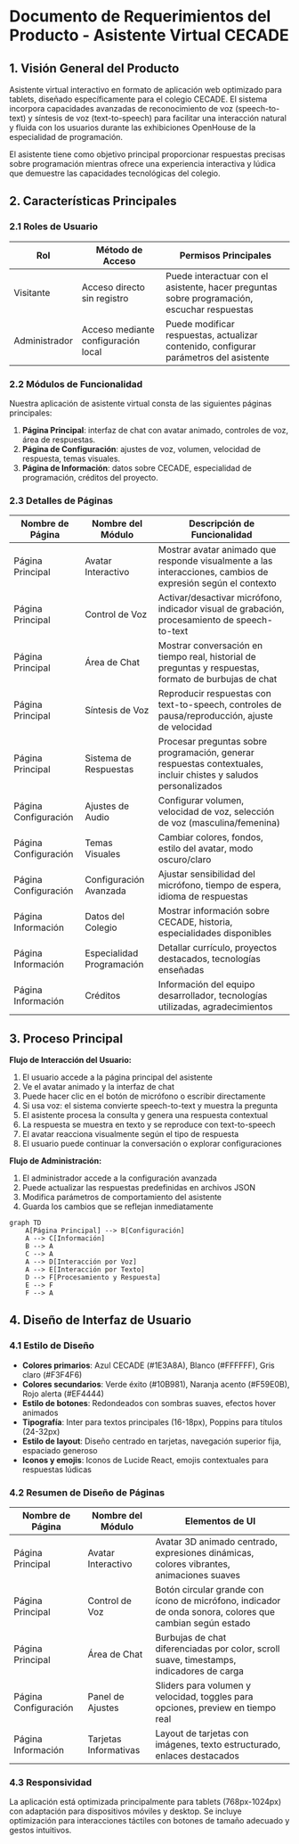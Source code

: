 # Documento de Requerimientos del Producto - Asistente Virtual CECADE

## 1. Visión General del Producto

Asistente virtual interactivo en formato de aplicación web optimizado para tablets, diseñado específicamente para el colegio CECADE. El sistema incorpora capacidades avanzadas de reconocimiento de voz (speech-to-text) y síntesis de voz (text-to-speech) para facilitar una interacción natural y fluida con los usuarios durante las exhibiciones OpenHouse de la especialidad de programación.

El asistente tiene como objetivo principal proporcionar respuestas precisas sobre programación mientras ofrece una experiencia interactiva y lúdica que demuestre las capacidades tecnológicas del colegio.

## 2. Características Principales

### 2.1 Roles de Usuario

| Rol | Método de Acceso | Permisos Principales |
|-----|------------------|----------------------|
| Visitante | Acceso directo sin registro | Puede interactuar con el asistente, hacer preguntas sobre programación, escuchar respuestas |
| Administrador | Acceso mediante configuración local | Puede modificar respuestas, actualizar contenido, configurar parámetros del asistente |

### 2.2 Módulos de Funcionalidad

Nuestra aplicación de asistente virtual consta de las siguientes páginas principales:

1. **Página Principal**: interfaz de chat con avatar animado, controles de voz, área de respuestas.
2. **Página de Configuración**: ajustes de voz, volumen, velocidad de respuesta, temas visuales.
3. **Página de Información**: datos sobre CECADE, especialidad de programación, créditos del proyecto.

### 2.3 Detalles de Páginas

| Nombre de Página | Nombre del Módulo | Descripción de Funcionalidad |
|------------------|-------------------|-------------------------------|
| Página Principal | Avatar Interactivo | Mostrar avatar animado que responde visualmente a las interacciones, cambios de expresión según el contexto |
| Página Principal | Control de Voz | Activar/desactivar micrófono, indicador visual de grabación, procesamiento de speech-to-text |
| Página Principal | Área de Chat | Mostrar conversación en tiempo real, historial de preguntas y respuestas, formato de burbujas de chat |
| Página Principal | Síntesis de Voz | Reproducir respuestas con text-to-speech, controles de pausa/reproducción, ajuste de velocidad |
| Página Principal | Sistema de Respuestas | Procesar preguntas sobre programación, generar respuestas contextuales, incluir chistes y saludos personalizados |
| Página Configuración | Ajustes de Audio | Configurar volumen, velocidad de voz, selección de voz (masculina/femenina) |
| Página Configuración | Temas Visuales | Cambiar colores, fondos, estilo del avatar, modo oscuro/claro |
| Página Configuración | Configuración Avanzada | Ajustar sensibilidad del micrófono, tiempo de espera, idioma de respuestas |
| Página Información | Datos del Colegio | Mostrar información sobre CECADE, historia, especialidades disponibles |
| Página Información | Especialidad Programación | Detallar currículo, proyectos destacados, tecnologías enseñadas |
| Página Información | Créditos | Información del equipo desarrollador, tecnologías utilizadas, agradecimientos |

## 3. Proceso Principal

**Flujo de Interacción del Usuario:**

1. El usuario accede a la página principal del asistente
2. Ve el avatar animado y la interfaz de chat
3. Puede hacer clic en el botón de micrófono o escribir directamente
4. Si usa voz: el sistema convierte speech-to-text y muestra la pregunta
5. El asistente procesa la consulta y genera una respuesta contextual
6. La respuesta se muestra en texto y se reproduce con text-to-speech
7. El avatar reacciona visualmente según el tipo de respuesta
8. El usuario puede continuar la conversación o explorar configuraciones

**Flujo de Administración:**

1. El administrador accede a la configuración avanzada
2. Puede actualizar las respuestas predefinidas en archivos JSON
3. Modifica parámetros de comportamiento del asistente
4. Guarda los cambios que se reflejan inmediatamente

```mermaid
graph TD
    A[Página Principal] --> B[Configuración]
    A --> C[Información]
    B --> A
    C --> A
    A --> D[Interacción por Voz]
    A --> E[Interacción por Texto]
    D --> F[Procesamiento y Respuesta]
    E --> F
    F --> A
```

## 4. Diseño de Interfaz de Usuario

### 4.1 Estilo de Diseño

- **Colores primarios**: Azul CECADE (#1E3A8A), Blanco (#FFFFFF), Gris claro (#F3F4F6)
- **Colores secundarios**: Verde éxito (#10B981), Naranja acento (#F59E0B), Rojo alerta (#EF4444)
- **Estilo de botones**: Redondeados con sombras suaves, efectos hover animados
- **Tipografía**: Inter para textos principales (16-18px), Poppins para títulos (24-32px)
- **Estilo de layout**: Diseño centrado en tarjetas, navegación superior fija, espaciado generoso
- **Iconos y emojis**: Iconos de Lucide React, emojis contextuales para respuestas lúdicas

### 4.2 Resumen de Diseño de Páginas

| Nombre de Página | Nombre del Módulo | Elementos de UI |
|------------------|-------------------|------------------|
| Página Principal | Avatar Interactivo | Avatar 3D animado centrado, expresiones dinámicas, colores vibrantes, animaciones suaves |
| Página Principal | Control de Voz | Botón circular grande con ícono de micrófono, indicador de onda sonora, colores que cambian según estado |
| Página Principal | Área de Chat | Burbujas de chat diferenciadas por color, scroll suave, timestamps, indicadores de carga |
| Página Configuración | Panel de Ajustes | Sliders para volumen y velocidad, toggles para opciones, preview en tiempo real |
| Página Información | Tarjetas Informativas | Layout de tarjetas con imágenes, texto estructurado, enlaces destacados |

### 4.3 Responsividad

La aplicación está optimizada principalmente para tablets (768px-1024px) con adaptación para dispositivos móviles y desktop. Se incluye optimización para interacciones táctiles con botones de tamaño adecuado y gestos intuitivos.